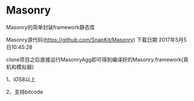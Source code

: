 # Masonry
Masonry的简单封装framework静态库

Masonry源代码(https://github.com/SnapKit/Masonry) 下载日期 2017年5月5日10:45:28

clone项目之后直接运行MasonryAgg即可得到编译好的Masonry.framework(真机和模拟器)

1、iOS8以上

2、支持bitcode

